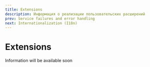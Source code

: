 ```yaml
---
title: Extensions
description: Информация о реализации пользовательских расширений
prev: Service failures and error handling
next: Internationalization (I18n)
---
```


# Extensions

Information will be available soon
